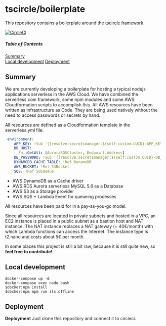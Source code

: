 # tscircle/boilerplate 
This repository contains a boilerplate around the [tscircle framework](https://github.com/tscircle/framework).

[![CircleCI](https://circleci.com/gh/tscircle/framework.svg?style=svg)](https://circleci.com/gh/tscircle/framework)

##### Table of Contents  
[Summary](#summary)  
[Local development](#development) 
[Deployment](#deployment)  


## Summary
<a name="summary"/>

We are currently developing a boilerplate for hosting a typical nodejs applications serverless in the AWS Cloud. 
We have combined the serverless.com framework, some npm modules and some AWS Cloudformation scripts to accomplish this. 
All AWS resources have been written as Infrastructure as Code. They are being used natively without the need to access passwords or secrets by hand. 

All resources are defined as a Cloudformation template in the serverless.yml file:
```yml
 environment:
    APP_KEY: !Sub '{{resolve:secretsmanager:${self:custom.UUID}-APP_KEY}}'
    DB_HOST:
      Fn::GetAtt: [AuroraRDSCluster, Endpoint.Address]
    DB_PASSWORD: !Sub '{{resolve:secretsmanager:${self:custom.UUID}-DB_PASSWORD}}'
    DYNAMODB_CACHE_TABLE: !Ref DynamoDB
    AWS_BUCKET: !Ref S3Bucket
    SQS: !Ref SQSQueue
```

* AWS DynamoDB as a Cache driver
* AWS RDS Aurora serverless MySQL 5.6 as a Database
* AWS S3 as a Storage provider
* AWS SQS + Lambda Event for queueing processes

All resources have been paid for in a pay-as-you-go model. 

Since all resources are located in private subnets and hosted in a VPC, an EC2 instance is placed in a public subnet as a bastion host and NAT instance.
The NAT instance replaces a NAT gateway (~ 40€/month) with which Lambda functions can access the Internet. 
The instance type is t2.nano and costs about 5€ per month. 

In some places this project is still a bit raw, because it is still quite new, so **feel free to contribute!**

## Local development 
<a name="development"/>

```
docker-compose up -d 
docker-compose exec node bash
$docker:npm install
$docker:npm npm run sls:offline
```

## Deployment
<a name="deployment"/>

**Deployment**
Just clone this repository and connect it to circleci.
